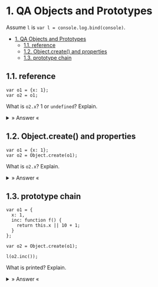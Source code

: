 # 1. QA Objects and Prototypes

Assume `l` is `var l = console.log.bind(console)`.

- [1. QA Objects and Prototypes](#1-qa-objects-and-prototypes)
  - [1.1. reference](#11-reference)
  - [1.2. Object.create() and properties](#12-objectcreate-and-properties)
  - [1.3. prototype chain](#13-prototype-chain)

## 1.1. reference

```
var o1 = {x: 1};
var o2 = o1;
```

What is `o2.x`? 1 or `undefined`? Explain.

<details>
<summary>» Answer «</summary>
It is 1. Both `o1` and `o2` point to the same object in memory.
</details>

## 1.2. Object.create() and properties

```
var o1 = {x: 1};
var o2 = Object.create(o1);
```

What is `o2.x`? Explain.

<details>
<summary>» Answer «</summary>
`o2.x` is 1 because although `o2` does not have an “own” property `x`, it fetches `x` from the `o1` up in the prototype chain.
</details>

## 1.3. prototype chain

```
var o1 = {
  x: 1,
  inc: function f() {
    return this.x || 10 + 1;
  }
};

var o2 = Object.create(o1);

l(o2.inc());
```

What is printed? Explain.
<details>

<summary>» Answer «</summary>

1 is printed because `o2` reaches to `o1`'s `x` and `inc` properties. Since `x` is 1 (truthy), 1 is returned and `10 + 1` are not executed.

</details>

